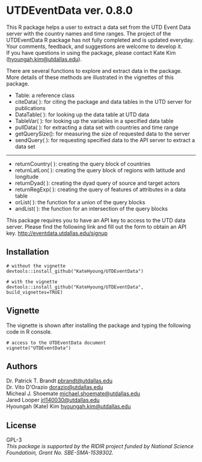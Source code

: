 # UTDEventData ver. 0.8.0

This R package helps a user to extract a data set from the UTD Event Data server with the country names and time ranges. The project of the UTDEventData R package has not fully completed and is updated everyday. Your comments, feedback, and suggestions are welcome to develop it.   
If you have questions in using the package, please contact Kate Kim (<hyoungah.kim@utdallas.edu>).

There are several functions to explore and extract data in the package. More details of these methods are illustrated in the vignettes of this package. 

- Table: a reference class 
- citeData( ): for citing the package and data tables in the UTD server for publications
- DataTable( ): for looking up the data table at UTD data 
- TableVar( ): for looking up the variables in a specified data table
- pullData( ): for extracting a data set with countries and time range 
- getQuerySize(): for measuring the size of requested data to the server
- sendQuery( ): for requesting specified data to the API server to extract a data set

****
- returnCountry( ): creating the query block of countries
- returnLatLon( ): creating the query block of regions with latitude and longitude
- returnDyad( ): creating the dyad query of source and target actors
- returnRegExp( ): creating the query of features of attributes in a data table
- orList( ): the function for a union of the query blocks 
- andList( ): the function for an intersection of the query blocks

This package requires you to have an API key to access to the UTD data server. Please find the following link and fill out the form to obtain an API key. 
<http://eventdata.utdallas.edu/signup>

## Installation

```
# without the vignette
devtools::install_github("KateHyoung/UTDEventData") 

# with the vignette
devtools::install_github("KateHyoung/UTDEventData", build_vignettes=TRUE)
```
## Vignette
The vignette is shown after installing the package and typing the following code in R console.

```
# access to the UTDEventData document 
vignette("UTDEventData")
```

## Authors  
Dr. Patrick T. Brandt <pbrandt@utdallas.edu>  
Dr. Vito D'Orazio <dorazio@utdallas.edu>  
Micheal J. Shoemate <michael.shoemate@utdallas.edu>  
Jared Looper <jrl140030@utdallas.edu>  
Hyoungah (Kate) Kim <hyoungah.kim@utdallas.edu>  

## License
GPL-3 <br/>
*This package is supported by the RIDIR project funded by National Science Foundatioin, Grant No. SBE-SMA-1539302.*
